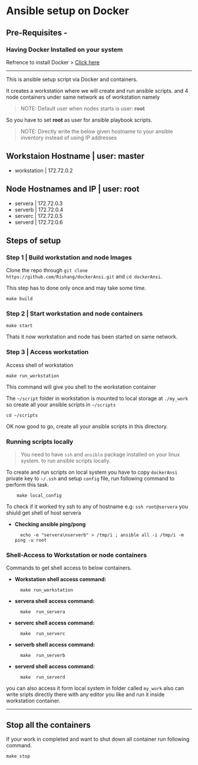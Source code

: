 
# Ansible setup on Docker

## Pre-Requisites -

### **Having Docker Installed on your system**

Refrence to install Docker > [Click here](https://docs.docker.com/engine/install/)

------

This is ansible setup script via Docker and containers.

It creates a workstation where we will create and run ansible scripts.
and 4 node containers under same network as of workstation namely

>NOTE: Default user when nodes starts is user: **root**

So you have to set **root** as user for ansible playbook scripts.

>NOTE: Directly write the below given hostname to your ansible inventory instead of using IP addresses

## **Workstaion Hostname | user: master**

- workstation | 172.72.0.2

## **Node Hostnames  and IP | user: root**

- servera | 172.72.0.3
- serverb | 172.72.0.4
- serverc | 172.72.0.5
- serverd | 172.72.0.6

## Steps of setup

### Step 1 | Build workstation and node Images

Clone the repo through `git clone https://github.com/Rishang/dockerAnsi.git` and `cd dockerAnsi`.

This step has to done only once and may take some time.

    make build

### Step 2 | Start workstation and node containers

    make start

Thats it now workstation and node has been started on same network.

### Step 3 | Access workstation

Access shell of workstation

    make run_workstation

This command will give you shell to the workstation container

The `~/script` folder in workstation is mounted to local storage at `./my_work` so create all your ansible scripts in `~/scripts`

    cd ~/scripts

OK now good to go, create all your ansible scripts in this directory.

### Running scripts locally

>You need to have `ssh` and `ansible` package installed on your linux system. to run ansible scripts locally.

To create and run scripts on local system you have to copy `dockerAnsi` private key to `~/.ssh` and setup `config` file,
run following command to perform this task.

        make local_config

To check if it worked  try ssh to any of hostname e.g: `ssh root@servera` you shiuld get shell of host servera

- **Checking ansible ping/pong**

        echo -e "servera\nserverb" > /tmp/i ; ansible all -i /tmp/i -m ping -u root

### Shell-Access to Workstation or node containers

Commands to get shell access to below containers.

- **Workstation shell access command:**

        make run_workstation

- **servera shell access command:**

        make  run_servera

- **serverc shell access command:**

        make  run_serverc

- **serverb shell access command:**

        make  run_serverb

- **serverd shell access command:**

        make  run_serverd

you can also access it form local system in folder called `my_work` also can write sripts directly there with any editor you like and run it inside workstation container.

-------

## Stop all the containers

If your work in completed and want to shut down all container run following command.

    make stop
